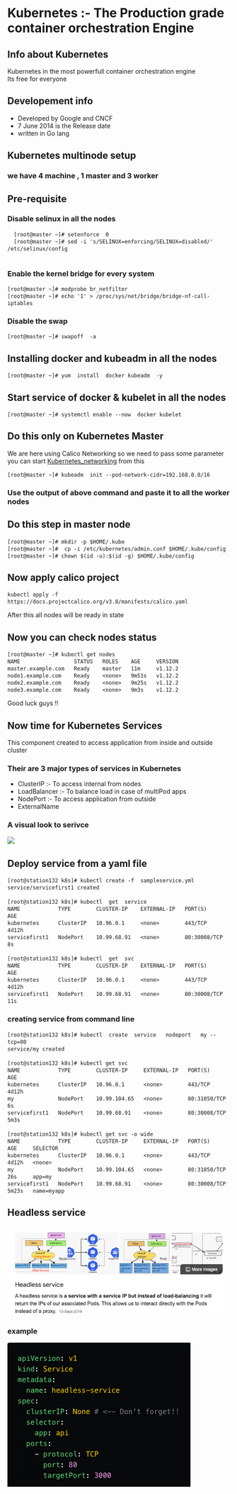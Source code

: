 # Kubernetes :- The Production grade container orchestration  Engine 
## Info about Kubernetes
Kubernetes in the most powerfull container orchestration engine <br/>
Its free for everyone <br/>
## Developement  info 
<ul>
	<li> Developed by Google and CNCF  </li>
	<li> 7 June 2014 is the Release date  </li>
	<li> written in Go lang  </li>
	
</ul>

## Kubernetes multinode setup 
###  we have 4 machine , 1 master and 3 worker
## Pre-requisite 

### Disable selinux in all the nodes

```
  [root@master ~]# setenforce  0
  [root@master ~]# sed -i 's/SELINUX=enforcing/SELINUX=disabled/'  /etc/selinux/config
  
 ```
 
 ### Enable the kernel bridge for every system
 ```
 [root@master ~]# modprobe br_netfilter
 [root@master ~]# echo '1' > /proc/sys/net/bridge/bridge-nf-call-iptables
 ```
 ### Disable the swap 
 ```
 [root@master ~]# swapoff  -a
 ```
 ## Installing  docker and kubeadm in all the nodes 
 ```
 [root@master ~]# yum  install  docker kubeadm  -y
 ```
 ## Start service of docker & kubelet in all the nodes 
 ```
 [root@master ~]# systemctl enable --now  docker kubelet
 ```
 ## Do this only on Kubernetes Master 
 We are here using Calico Networking so we need to pass some parameter 
 you can start [Kubernetes_networking](https://kubernetes.io/docs/setup/production-environment/tools/kubeadm/create-cluster-kubeadm/) from this  <br/>
 
```
[root@master ~]# kubeadm  init --pod-network-cidr=192.168.0.0/16
```
### Use the output of above command and paste it to all the worker nodes

## Do this step in master node 
```
[root@master ~]# mkdir -p $HOME/.kube
[root@master ~]#  cp -i /etc/kubernetes/admin.conf $HOME/.kube/config
[root@master ~]# chown $(id -u):$(id -g) $HOME/.kube/config
```

##  Now apply calico project 
```
kubectl apply -f https://docs.projectcalico.org/v3.8/manifests/calico.yaml
```
After this all nodes will be ready in state

## Now you can check nodes status
```
[root@master ~]# kubectl get nodes
NAME                 STATUS   ROLES    AGE     VERSION
master.example.com   Ready    master   11m     v1.12.2
node1.example.com    Ready    <none>   9m51s   v1.12.2
node2.example.com    Ready    <none>   9m25s   v1.12.2
node3.example.com    Ready    <none>   9m3s    v1.12.2
```

Good luck guys !!

##  Now time for Kubernetes Services  

This component created  to access application from inside and outside cluster  <br/>
### Their are 3 major types of services in Kubernetes 
<ul>
	<li> ClusterIP :- To access internal from nodes </li>  
	<li> LoadBalancer  :- To balance load in case of multiPod apps </li>
	<li> NodePort :-  To access application from outside </li>
	<li> ExternalName</li>

</ul>


###  A visual look to serivce 
<img src="service1.png">

##  Deploy service from a yaml file
```
[root@station132 k8s]# kubectl create -f  sampleservice.yml 
service/servicefirst1 created

[root@station132 k8s]# kubectl  get  service
NAME            TYPE        CLUSTER-IP    EXTERNAL-IP   PORT(S)        AGE
kubernetes      ClusterIP   10.96.0.1     <none>        443/TCP        4d12h
servicefirst1   NodePort    10.99.68.91   <none>        80:30008/TCP   8s

[root@station132 k8s]# kubectl  get  svc
NAME            TYPE        CLUSTER-IP    EXTERNAL-IP   PORT(S)        AGE
kubernetes      ClusterIP   10.96.0.1     <none>        443/TCP        4d12h
servicefirst1   NodePort    10.99.68.91   <none>        80:30008/TCP   11s

```

###  creating  service from command line 
```
[root@station132 k8s]# kubectl  create  service   nodeport   my --tcp=80
service/my created

[root@station132 k8s]# kubectl get svc
NAME            TYPE        CLUSTER-IP     EXTERNAL-IP   PORT(S)        AGE
kubernetes      ClusterIP   10.96.0.1      <none>        443/TCP        4d12h
my              NodePort    10.99.104.65   <none>        80:31050/TCP   6s
servicefirst1   NodePort    10.99.68.91    <none>        80:30008/TCP   5m3s

[root@station132 k8s]# kubectl get svc -o wide
NAME            TYPE        CLUSTER-IP     EXTERNAL-IP   PORT(S)        AGE     SELECTOR
kubernetes      ClusterIP   10.96.0.1      <none>        443/TCP        4d12h   <none>
my              NodePort    10.99.104.65   <none>        80:31050/TCP   26s     app=my
servicefirst1   NodePort    10.99.68.91    <none>        80:30008/TCP   5m23s   name=myapp
```

## Headless service 

<img src="headsvc.png">

### example 

<img src="exp.png">

